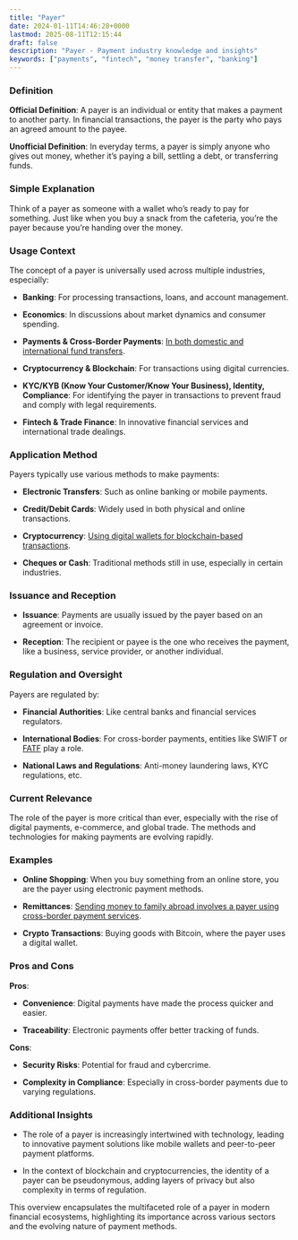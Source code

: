 ```yaml
---
title: "Payer"
date: 2024-01-11T14:46:28+0000
lastmod: 2025-08-11T12:15:44
draft: false
description: "Payer - Payment industry knowledge and insights"
keywords: ["payments", "fintech", "money transfer", "banking"]
---
```


### Definition

**Official Definition**: A payer is an individual or entity that makes a payment to another party. In financial transactions, the payer is the party who pays an agreed amount to the payee.

**Unofficial Definition**: In everyday terms, a payer is simply anyone who gives out money, whether it’s paying a bill, settling a debt, or transferring funds.

### Simple Explanation

Think of a payer as someone with a wallet who’s ready to pay for something. Just like when you buy a snack from the cafeteria, you’re the payer because you’re handing over the money.

### Usage Context

The concept of a payer is universally used across multiple industries, especially:

- **Banking**: For processing transactions, loans, and account management.

- **Economics**: In discussions about market dynamics and consumer spending.

- **Payments & Cross-Border Payments**: [In both domestic and international fund transfers](https://faisalkhanllc.xyz/resources/payments-wiki/c/cross-border-payments-2/).

- **Cryptocurrency & Blockchain**: For transactions using digital currencies.

- **KYC/KYB (Know Your Customer/Know Your Business), Identity, Compliance**: For identifying the payer in transactions to prevent fraud and comply with legal requirements.

- **Fintech & Trade Finance**: In innovative financial services and international trade dealings.

### Application Method

Payers typically use various methods to make payments:

- **Electronic Transfers**: Such as online banking or mobile payments.

- **Credit/Debit Cards**: Widely used in both physical and online transactions.

- **Cryptocurrency**: [Using digital wallets for blockchain-based transactions](https://faisalkhanllc.xyz/resources/payments-wiki/c/cryptocurrency/).

- **Cheques or Cash**: Traditional methods still in use, especially in certain industries.

### Issuance and Reception

- **Issuance**: Payments are usually issued by the payer based on an agreement or invoice.

- **Reception**: The recipient or payee is the one who receives the payment, like a business, service provider, or another individual.

### Regulation and Oversight

Payers are regulated by:

- **Financial Authorities**: Like central banks and financial services regulators.

- **International Bodies**: For cross-border payments, entities like SWIFT or [FATF](https://faisalkhanllc.xyz/resources/payments-wiki/f/fatf/) play a role.

- **National Laws and Regulations**: Anti-money laundering laws, KYC regulations, etc.

### Current Relevance

The role of the payer is more critical than ever, especially with the rise of digital payments, e-commerce, and global trade. The methods and technologies for making payments are evolving rapidly.

### Examples

- **Online Shopping**: When you buy something from an online store, you are the payer using electronic payment methods.

- **Remittances**: [Sending money to family abroad involves a payer using cross-border payment services](https://faisalkhanllc.xyz/resources/payments-wiki/r/remittances/).

- **Crypto Transactions**: Buying goods with Bitcoin, where the payer uses a digital wallet.

### Pros and Cons

**Pros**:

- **Convenience**: Digital payments have made the process quicker and easier.

- **Traceability**: Electronic payments offer better tracking of funds.

**Cons**:

- **Security Risks**: Potential for fraud and cybercrime.

- **Complexity in Compliance**: Especially in cross-border payments due to varying regulations.

### Additional Insights

- The role of a payer is increasingly intertwined with technology, leading to innovative payment solutions like mobile wallets and peer-to-peer payment platforms.

- In the context of blockchain and cryptocurrencies, the identity of a payer can be pseudonymous, adding layers of privacy but also complexity in terms of regulation.

This overview encapsulates the multifaceted role of a payer in modern financial ecosystems, highlighting its importance across various sectors and the evolving nature of payment methods.